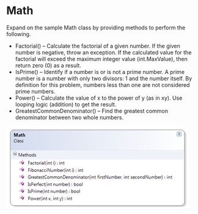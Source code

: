 ---
---
# Math

Expand on the sample Math class by providing methods to perform the following.

* Factorial() – Calculate the factorial of a given number. If the given number is negative, throw an exception. If the calculated value for the factorial will exceed the maximum integer value (int.MaxValue), then return zero (0) as a result.
* IsPrime() – Identify if a number is or is not a prime number. A prime number is a number with only two divisors: 1 and the number itself. By definition for this problem, numbers less than one are not considered prime numbers.
* Power() – Calculate the value of x to the power of y (as in xy). Use looping logic (addition) to get the result.
* GreatestCommonDenominator() – Find the greatest common denominator between two whole numbers.

![](J-Math-2.png)
